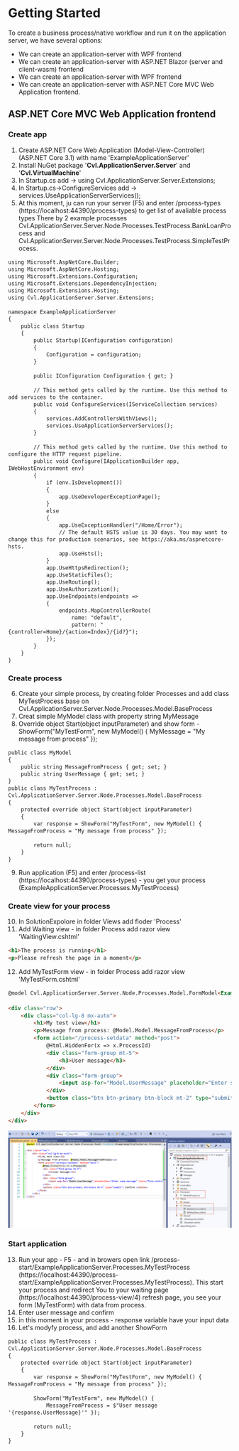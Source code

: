 # Getting Started
To create a business process/native workflow and run it on the application server, we have several options:
- We can create an application-server with WPF frontend
- We can create an application-server with ASP.NET Blazor (server and client-wasm) frontend
- We can create an application-server with WPF frontend
- We can create an application-server with ASP.NET Core MVC Web Application frontend.

## ASP.NET Core MVC Web Application frontend
### Create app
1) Create ASP.NET Core Web Application (Model-View-Controller) (ASP.NET Core 3.1) with name 'ExampleApplicationServer'
2) Install NuGet package '**Cvl.ApplicationServer.Server**' and '**Cvl.VirtualMachine**'
3) In Startup.cs add -> using Cvl.ApplicationServer.Server.Extensions;
4) In Startup.cs->ConfigureServices add -> services.UseApplicationServerServices();
5) At this moment, ju can run your server (F5) and enter /process-types (https://localhost:44390/process-types) to get list of avaliable process types
There by 2 example processes Cvl.ApplicationServer.Server.Node.Processes.TestProcess.BankLoanProcess and Cvl.ApplicationServer.Server.Node.Processes.TestProcess.SimpleTestProcess.
```CSharp
using Microsoft.AspNetCore.Builder;
using Microsoft.AspNetCore.Hosting;
using Microsoft.Extensions.Configuration;
using Microsoft.Extensions.DependencyInjection;
using Microsoft.Extensions.Hosting;
using Cvl.ApplicationServer.Server.Extensions;

namespace ExampleApplicationServer
{
    public class Startup
    {
        public Startup(IConfiguration configuration)
        {
            Configuration = configuration;
        }

        public IConfiguration Configuration { get; }

        // This method gets called by the runtime. Use this method to add services to the container.
        public void ConfigureServices(IServiceCollection services)
        {
            services.AddControllersWithViews();
            services.UseApplicationServerServices();
        }

        // This method gets called by the runtime. Use this method to configure the HTTP request pipeline.
        public void Configure(IApplicationBuilder app, IWebHostEnvironment env)
        {
            if (env.IsDevelopment())
            {
                app.UseDeveloperExceptionPage();
            }
            else
            {
                app.UseExceptionHandler("/Home/Error");
                // The default HSTS value is 30 days. You may want to change this for production scenarios, see https://aka.ms/aspnetcore-hsts.
                app.UseHsts();
            }
            app.UseHttpsRedirection();
            app.UseStaticFiles();
            app.UseRouting();
            app.UseAuthorization();
            app.UseEndpoints(endpoints =>
            {
                endpoints.MapControllerRoute(
                    name: "default",
                    pattern: "{controller=Home}/{action=Index}/{id?}");
            });            
        }
    }
}
```

### Create process
6) Create your simple process, by creating folder Processes and add class MyTestProcess base on Cvl.ApplicationServer.Server.Node.Processes.Model.BaseProcess
7) Creat simple MyModel class with property string MyMessage
8) Override object Start(object inputParameter) and show form -ShowForm("MyTestForm", new MyModel() { MyMessage = "My message from process" });

```CSharp
public class MyModel
{        
    public string MessageFromProcess { get; set; }
    public string UserMessage { get; set; }
}
public class MyTestProcess : Cvl.ApplicationServer.Server.Node.Processes.Model.BaseProcess
{
    protected override object Start(object inputParameter)
    {
        var response = ShowForm("MyTestForm", new MyModel() { MessageFromProcess = "My message from process" });

        return null;
    }
}
```

9) Run application (F5) and enter /process-list (https://localhost:44390/process-types) - you get your process (ExampleApplicationServer.Processes.MyTestProcess)
### Create view for your process
10) In SolutionExpolore in folder Views add floder 'Process'
11) Add Waiting view - in folder Process add razor view 'WaitingView.cshtml'
```html
<h1>The process is running</h1>
<p>Please refresh the page in a moment</p>
```
12) Add MyTestForm view - in folder Process add razor view 'MyTestForm.cshtml'
```html
@model Cvl.ApplicationServer.Server.Node.Processes.Model.FormModel<ExampleApplicationServer.Processes.MyModel>

<div class="row">
    <div class="col-lg-8 mx-auto">
        <h1>My test view</h1>
        <p>Message from process: @Model.Model.MessageFromProcess</p>
        <form action="/process-setdata" method="post">
            @Html.HiddenFor(x => x.ProcessId)
            <div class="form-group mt-5">
                <h3>User message</h3>
            </div>
            <div class="form-group">
                <input asp-for="Model.UserMessage" placeholder="Enter some message" class="form-control" />
            </div>
            <button class="btn btn-primary btn-block mt-2" type="submit"> Confirm </button>
        </form>
    </div>
</div>
```
![](https://github.com/cv-lang/application-server/blob/master/wiki/gettingStarted-mvc-vs.png?raw=true)

### Start application
13) Run your app - F5 - and in browers open link /process-start/ExampleApplicationServer.Processes.MyTestProcess (https://localhost:44390/process-start/ExampleApplicationServer.Processes.MyTestProcess).
This start your process and redirect You to your waiting page (https://localhost:44390/process-view/4) refresh page, you see your form (MyTestForm) with data from process.
14) Enter user message and confirm
15) in this moment in your process - response variable have your input data
16) Let's modyfy process, and add another ShowForm
```CSharp
public class MyTestProcess : Cvl.ApplicationServer.Server.Node.Processes.Model.BaseProcess
{
    protected override object Start(object inputParameter)
    {
        var response = ShowForm("MyTestForm", new MyModel() { MessageFromProcess = "My message from process" });

        ShowForm("MyTestForm", new MyModel() { 
            MessageFromProcess = $"User message '{response.UserMessage}'" });

        return null;
    }
}
```


